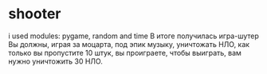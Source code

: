 # shooter
i used modules: pygame, random and time
В итоге получилась игра-шутер
Вы должны, играя за моцарта, под эпик музыку, уничтожать НЛО, как только вы пропустите 10 штук, вы проиграете, чтобы выиграть, вам нужно уничтожить 30 НЛО.
